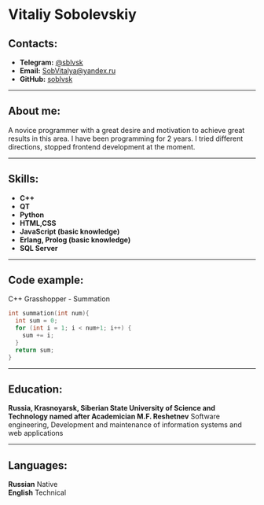 # Vitaliy Sobolevskiy

## Contacts:

- **Telegram:** [@sblvsk](https://t.me/sblvsk)
- **Email:** [SobVitalya@yandex.ru](mailto:SobVitalya@yandex.ru)
- **GitHub:** [soblvsk](https://github.com/soblvsk)

---

## About me:

A novice programmer with a great desire and motivation to achieve great results in this area. I have been programming for 2 years. I tried different directions, stopped frontend development at the moment.

---

## Skills:

- **C++**
- **QT**
- **Python**
- **HTML,CSS**
- **JavaScript (basic knowledge)**
- **Erlang, Prolog (basic knowledge)**
- **SQL Server**

---


## Code example:

C++ Grasshopper - Summation

```c++
int summation(int num){
  int sum = 0;
  for (int i = 1; i < num+1; i++) {
    sum += i;
  }
  return sum;
}
```

---

## Education:

**Russia, Krasnoyarsk, Siberian State University of Science and Technology named after Academician M.F. Reshetnev**  Software engineering, Development and maintenance of information systems and web applications

---

## Languages:

**Russian** Native  
**English** Technical
